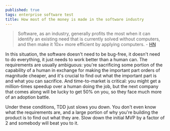 ```yaml
---
published: true
tags: enterprise software test
title: How most of the money is made in the software industry
---
```

> Software, as an industry, generally profits the most when it can identify an existing need that is currently solved without computers, and then make it 10x+ more efficient by applying computers. - [HN](https://news.ycombinator.com/item?id=14661285)

In this situation, the software doesn't need to be bug-free, it doesn't need to do everything, it just needs to work better than a human can. The requirements are usually ambiguous: you're sacrificing some portion of the capability of a human in exchange for making the important part orders of magnitude cheaper, and it's crucial to find out what the important part is and what you can sacrifice. And time-to-market is critical: you might get a million-times speedup over a human doing the job, but the next company that comes along will be lucky to get 50% on you, so they face much more of an adoption battle.

Under these conditions, TDD just slows you down. You don't even know what the requirements are, and a large portion of why you're building the product is to find out what they are. Slow down the initial MVP by a factor of 2 and somebody will beat you to it.
